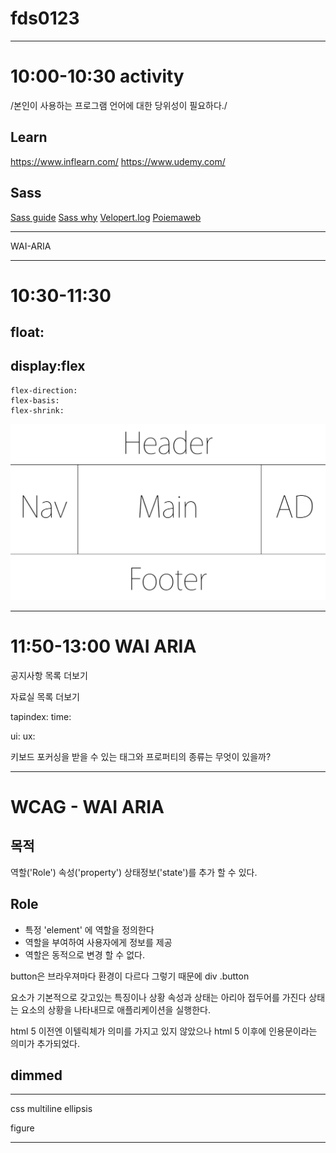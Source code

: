 # fds0123

---

# 10:00-10:30 activity

/본인이 사용하는 프로그램 언어에 대한 당위성이 필요하다./

## Learn
https://www.inflearn.com/
https://www.udemy.com/

## Sass
[Sass guide](https://sass-guidelin.es/ko/#section-63)
[Sass why](https://windtale.net/blog/why-i-choose-sass/)
[Velopert.log](https://velopert.com/3447)
[Poiemaweb](http://poiemaweb.com/sass-basics)

---
WAI-ARIA

---

# 10:30-11:30

## float: 

## display:flex
	flex-direction:
    flex-basis:
    flex-shrink:
    
![Holy Grail layout](Holy_Grail_layout.png)

---
# 11:50-13:00 WAI ARIA

공지사항
목록
더보기
 
자료실
목록 
더보기

tapindex:
time:

ui: 
ux:

키보드 포커싱을 받을 수 있는 태그와 프로퍼티의 종류는 무엇이 있을까?

---

# WCAG - WAI ARIA

## 목적
역할('Role') 속성('property') 상태정보('state')를 추가 할 수 있다.

## Role
- 특정 'element' 에 역할을 정의한다 
- 역할을 부여하여 사용자에게 정보를 제공 
- 역할은 동적으로 변경 할 수 없다.

button은 브라우져마다 환경이 다르다 그렇기 때문에 div .button

요소가 기본적으로 갖고있는 특징이나 상황
속성과 상태는 아리아 접두어를 가진다
상태는 요소의 상황을 나타내므로 애플리케이션을 실행한다.

html 5 이전엔 이텔릭체가 의미를 가지고 있지 않았으나 
html 5 이후에 인용문이라는 의미가 추가되었다.

## dimmed

---

css multiline ellipsis

figure

---

